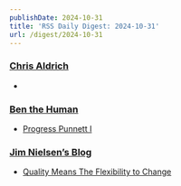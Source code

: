 ```yaml
---
publishDate: 2024-10-31
title: 'RSS Daily Digest: 2024-10-31'
url: /digest/2024-10-31
---
```


### [Chris Aldrich](https://boffosocko.com/)

  * [](https://boffosocko.com/2024/10/30/rubber-feet-and-spacers-for-the-1950-royal-kmg-typewriter/)
  
### [Ben the Human](https://benthehuman.com/)

  * [Progress Punnett I](https://benthehuman.com/progress-punnett-i/)
  
### [Jim Nielsen’s Blog](https://blog.jim-nielsen.com/)

  * [Quality Means The Flexibility to Change](https://blog.jim-nielsen.com/2024/easy-changes/)
  
